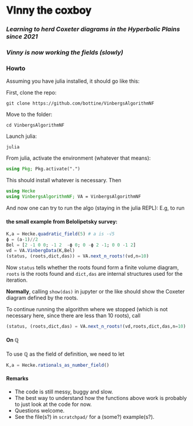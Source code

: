 # 𝐕𝐢𝐧𝐧𝐲 𝐭𝐡𝐞 𝐜𝐨𝐱𝐛𝐨𝐲

### *Learning to herd Coxeter diagrams in the Hyperbolic Plains since 2021*
### *Vinny is now working the fields (slowly)*

### Howto

Assuming you have julia installed, it should go like this:

First, clone the repo:

``` 
git clone https://github.com/bottine/VinbergsAlgorithmNF
```

Move to the folder:

```
cd VinbergsAlgorithmNF
```

Launch julia:

```
julia
```

From julia, activate the environment (whatever that means):

```julia
using Pkg; Pkg.activate(".")
```

This should install whatever is necessary.
Then

```julia
using Hecke
using VinbergsAlgorithmNF; VA = VinbergsAlgorithmNF
```

And now one can try to run the algo (staying in the julia REPL):
E.g, to run 

#### the small example from Belolipetsky survey:

```julia
K,a = Hecke.quadratic_field(5) # a is -√5
ϕ = (a-1)//2
Bel = [2 -1 0 0; -1 2  -ϕ 0; 0 -ϕ 2 -1; 0 0 -1 2]
vd = VA.VinbergData(K,Bel)
(status, (roots,dict,das)) = VA.next_n_roots!(vd,n=10)
```

Now `status` tells whether the roots found form a finite volume diagram, `roots` is the roots found and `dict,das` are internal structures used for the iteration.

**Normally**, calling `show(das)` in jupyter or the like should show the Coxeter diagram defined by the roots.

To continue running the algorithm where we stopped (which is not necessary here, since there are less than 10 roots), call

```julia
(status, (roots,dict,das) = VA.next_n_roots!(vd,roots,dict,das,n=10)
```

#### On ℚ

To use ℚ as the field of definition, we need to let

```julia
K,a = Hecke.rationals_as_number_field()
```

#### Remarks

* The code is still messy, buggy and slow.
* The best way to understand how the functions above work is probably to just look at the code for now.
* Questions welcome.
* See the file(s?) in `scratchpad/` for a (some?) example(s?).




